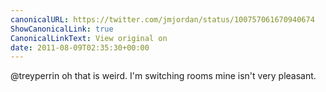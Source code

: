 ```yaml
---
canonicalURL: https://twitter.com/jmjordan/status/100757061670940674
ShowCanonicalLink: true
CanonicalLinkText: View original on
date: 2011-08-09T02:35:30+00:00
---
```

@treyperrin oh that is weird. I'm switching rooms mine isn't very pleasant.